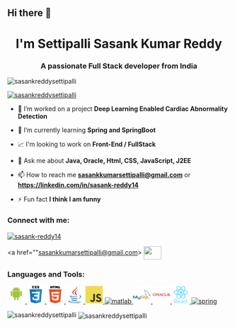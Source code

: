 ## Hi there 👋

<h1 align="center"> I'm Settipalli Sasank Kumar Reddy</h1>
<h3 align="center">A passionate Full Stack developer from India</h3>

<p align="left"> <img src="https://komarev.com/ghpvc/?username=sasankreddysettipalli&label=Profile%20views&color=0e75b6&style=flat" alt="sasankreddysettipalli" /> </p>

<p align="left"> <a href="https://github.com/ryo-ma/github-profile-trophy"><img src="https://github-profile-trophy.vercel.app/?username=sasankreddysettipalli" alt="sasankreddysettipalli" /></a> </p>

- 🔭 I’m worked on a project **Deep Learning Enabled Cardiac Abnormality Detection**

- 🌱 I’m currently learning **Spring and SpringBoot**

- 📈 I'm looking to work on **Front-End / FullStack**

- 💬 Ask me about **Java, Oracle, Html, CSS, JavaScript, J2EE**

- 📫 How to reach me **sasankkumarsettipalli@gmail.com** or **https://linkedin.com/in/sasank-reddy14**

- ⚡ Fun fact **I think I am funny** 

<h3 align="left">Connect with me:</h3>
<p align="left">
<a href="https://linkedin.com/in/sasank-reddy14" target="blank"><img align="center" src="https://raw.githubusercontent.com/rahuldkjain/github-profile-readme-generator/master/src/images/icons/Social/linked-in-alt.svg" alt="sasank-reddy14" height="30" width="40" /></a>
  
  <a href=""sasankkumarsettipalli@gmail.com> <img align="center" src="https://www.citypng.com/public/uploads/preview/png-mail-email-address-round-outline-white-icon-701751695035072jqljrsfzsm.png" height="30" width="40"/></a>
</p>

<h3 align="left">Languages and Tools:</h3>
<p align="left"> <a href="https://developer.android.com" target="_blank" rel="noreferrer"> <img src="https://raw.githubusercontent.com/devicons/devicon/master/icons/android/android-original-wordmark.svg" alt="android" width="40" height="40"/> </a> <a href="https://www.w3schools.com/css/" target="_blank" rel="noreferrer"> <img src="https://raw.githubusercontent.com/devicons/devicon/master/icons/css3/css3-original-wordmark.svg" alt="css3" width="40" height="40"/> </a> <a href="https://www.w3.org/html/" target="_blank" rel="noreferrer"> <img src="https://raw.githubusercontent.com/devicons/devicon/master/icons/html5/html5-original-wordmark.svg" alt="html5" width="40" height="40"/> </a> <a href="https://www.java.com" target="_blank" rel="noreferrer"> <img src="https://raw.githubusercontent.com/devicons/devicon/master/icons/java/java-original.svg" alt="java" width="40" height="40"/> </a> <a href="https://developer.mozilla.org/en-US/docs/Web/JavaScript" target="_blank" rel="noreferrer"> <img src="https://raw.githubusercontent.com/devicons/devicon/master/icons/javascript/javascript-original.svg" alt="javascript" width="40" height="40"/> </a> <a href="https://www.mathworks.com/" target="_blank" rel="noreferrer"> <img src="https://upload.wikimedia.org/wikipedia/commons/2/21/Matlab_Logo.png" alt="matlab" width="40" height="40"/> </a> <a href="https://www.mysql.com/" target="_blank" rel="noreferrer"> <img src="https://raw.githubusercontent.com/devicons/devicon/master/icons/mysql/mysql-original-wordmark.svg" alt="mysql" width="40" height="40"/> </a> <a href="https://www.oracle.com/" target="_blank" rel="noreferrer"> <img src="https://raw.githubusercontent.com/devicons/devicon/master/icons/oracle/oracle-original.svg" alt="oracle" width="40" height="40"/> </a> <a href="https://reactjs.org/" target="_blank" rel="noreferrer"> <img src="https://raw.githubusercontent.com/devicons/devicon/master/icons/react/react-original-wordmark.svg" alt="react" width="40" height="40"/> </a> <a href="https://spring.io/" target="_blank" rel="noreferrer"> <img src="https://www.vectorlogo.zone/logos/springio/springio-icon.svg" alt="spring" width="40" height="40"/> </a> </p>

<p><img align="left" src="https://github-readme-stats.vercel.app/api/top-langs?username=sasankreddysettipalli&show_icons=true&locale=en&layout=compact" alt="sasankreddysettipalli" /></p>
<p>&nbsp;<img align="center" src="https://github-readme-stats.vercel.app/api?username=sasankreddysettipalli&show_icons=true&locale=en" alt="sasankreddysettipalli" /></p>



